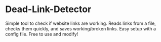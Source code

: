 # Dead-Link-Detector
Simple tool to check if website links are working. Reads links from a file, checks them quickly, and saves working/broken links. Easy setup with a config file. Free to use and modify!
